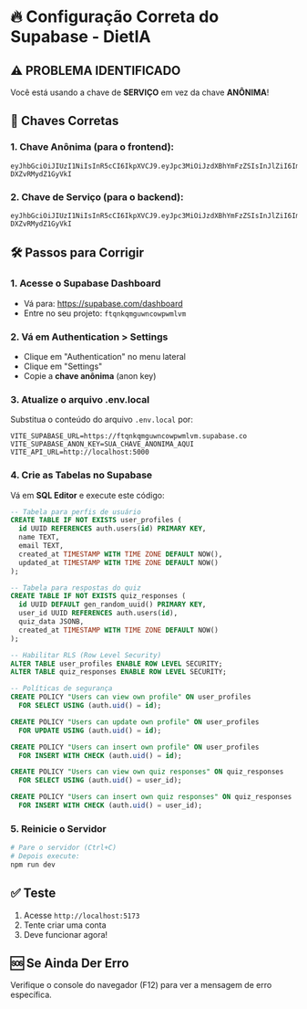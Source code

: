 # 🔥 Configuração Correta do Supabase - DietIA

## ⚠️ **PROBLEMA IDENTIFICADO**
Você está usando a chave de **SERVIÇO** em vez da chave **ANÔNIMA**!

## 🔑 **Chaves Corretas**

### 1. **Chave Anônima (para o frontend):**
```
eyJhbGciOiJIUzI1NiIsInR5cCI6IkpXVCJ9.eyJpc3MiOiJzdXBhYmFzZSIsInJlZiI6ImZ0cW5rcW1ndXduY293cHdtbHZtIiwicm9sZSI6ImFub24iLCJpYXQiOjE3NTg1ODU1MzIsImV4cCI6MjA3NDE2MTUzMn0.AxcjHo3_m3tpueyUvlaKdRPuvi8-DXZvRMydZ1GyVkI
```

### 2. **Chave de Serviço (para o backend):**
```
eyJhbGciOiJIUzI1NiIsInR5cCI6IkpXVCJ9.eyJpc3MiOiJzdXBhYmFzZSIsInJlZiI6ImZ0cW5rcW1ndXduY293cHdtbHZtIiwicm9sZSI6InNlcnZpY2Vfcm9sZSIsImlhdCI6MTc1ODU4NTUzMiwiZXhwIjoyMDc0MTYxNTMyfQ.AxcjHo3_m3tpueyUvlaKdRPuvi8-DXZvRMydZ1GyVkI
```

## 🛠️ **Passos para Corrigir**

### 1. **Acesse o Supabase Dashboard**
- Vá para: https://supabase.com/dashboard
- Entre no seu projeto: `ftqnkqmguwncowpwmlvm`

### 2. **Vá em Authentication > Settings**
- Clique em "Authentication" no menu lateral
- Clique em "Settings"
- Copie a **chave anônima** (anon key)

### 3. **Atualize o arquivo .env.local**
Substitua o conteúdo do arquivo `.env.local` por:
```env
VITE_SUPABASE_URL=https://ftqnkqmguwncowpwmlvm.supabase.co
VITE_SUPABASE_ANON_KEY=SUA_CHAVE_ANONIMA_AQUI
VITE_API_URL=http://localhost:5000
```

### 4. **Crie as Tabelas no Supabase**
Vá em **SQL Editor** e execute este código:

```sql
-- Tabela para perfis de usuário
CREATE TABLE IF NOT EXISTS user_profiles (
  id UUID REFERENCES auth.users(id) PRIMARY KEY,
  name TEXT,
  email TEXT,
  created_at TIMESTAMP WITH TIME ZONE DEFAULT NOW(),
  updated_at TIMESTAMP WITH TIME ZONE DEFAULT NOW()
);

-- Tabela para respostas do quiz
CREATE TABLE IF NOT EXISTS quiz_responses (
  id UUID DEFAULT gen_random_uuid() PRIMARY KEY,
  user_id UUID REFERENCES auth.users(id),
  quiz_data JSONB,
  created_at TIMESTAMP WITH TIME ZONE DEFAULT NOW()
);

-- Habilitar RLS (Row Level Security)
ALTER TABLE user_profiles ENABLE ROW LEVEL SECURITY;
ALTER TABLE quiz_responses ENABLE ROW LEVEL SECURITY;

-- Políticas de segurança
CREATE POLICY "Users can view own profile" ON user_profiles
  FOR SELECT USING (auth.uid() = id);

CREATE POLICY "Users can update own profile" ON user_profiles
  FOR UPDATE USING (auth.uid() = id);

CREATE POLICY "Users can insert own profile" ON user_profiles
  FOR INSERT WITH CHECK (auth.uid() = id);

CREATE POLICY "Users can view own quiz responses" ON quiz_responses
  FOR SELECT USING (auth.uid() = user_id);

CREATE POLICY "Users can insert own quiz responses" ON quiz_responses
  FOR INSERT WITH CHECK (auth.uid() = user_id);
```

### 5. **Reinicie o Servidor**
```bash
# Pare o servidor (Ctrl+C)
# Depois execute:
npm run dev
```

## ✅ **Teste**
1. Acesse `http://localhost:5173`
2. Tente criar uma conta
3. Deve funcionar agora!

## 🆘 **Se Ainda Der Erro**
Verifique o console do navegador (F12) para ver a mensagem de erro específica.
